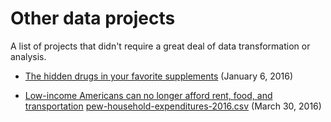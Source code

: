 # Other data projects

A list of projects that didn't require a great deal of data transformation or analysis.

* [The hidden drugs in your favorite supplements](//www.vox.com/a/supplements) (January 6, 2016)

* [Low-income Americans can no longer afford rent, food, and transportation](//www.vox.com/2016/3/30/11330832/low-income-households-cant-afford-basic-needs) [pew-household-expenditures-2016.csv](pew-household-expenditures-2016.csv) (March 30, 2016)